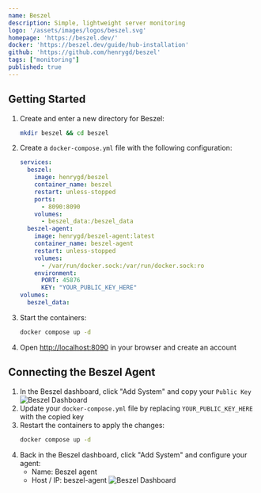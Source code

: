 ```yaml
---
name: Beszel
description: Simple, lightweight server monitoring
logo: '/assets/images/logos/beszel.svg'
homepage: 'https://beszel.dev/'
docker: 'https://beszel.dev/guide/hub-installation'
github: 'https://github.com/henrygd/beszel'
tags: ["monitoring"]
published: true
---
```


## Getting Started

1. Create and enter a new directory for Beszel:
    ```bash
    mkdir beszel && cd beszel
    ```
2. Create a `docker-compose.yml` file with the following configuration:
    ```yaml
    services:
      beszel:
        image: henrygd/beszel
        container_name: beszel
        restart: unless-stopped
        ports:
          - 8090:8090
        volumes:
          - beszel_data:/beszel_data
      beszel-agent:
        image: henrygd/beszel-agent:latest
        container_name: beszel-agent
        restart: unless-stopped
        volumes:
          - /var/run/docker.sock:/var/run/docker.sock:ro
        environment:
          PORT: 45876
          KEY: "YOUR_PUBLIC_KEY_HERE"
    volumes:
      beszel_data:
    ```
3. Start the containers:
    ```bash
    docker compose up -d
    ```
4. Open [http://localhost:8090](http://localhost:8090) in your browser and create an account

## Connecting the Beszel Agent

1. In the Beszel dashboard, click "Add System" and copy your `Public Key`
    ![Beszel Dashboard](./assets/images/guides/beszel/beszel_guide_01.png)
2. Update your `docker-compose.yml` file by replacing `YOUR_PUBLIC_KEY_HERE` with the copied key
3. Restart the containers to apply the changes:
    ```bash
    docker compose up -d
    ```
4. Back in the Beszel dashboard, click "Add System" and configure your agent:
    - Name: Beszel agent
    - Host / IP: beszel-agent
    ![Beszel Dashboard](./assets/images/guides/beszel/beszel_guide_02.png)
